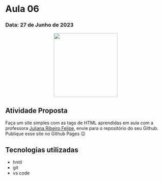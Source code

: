 # Aula 06 
### Data: 27 de Junho de 2023 

<div align="center">
  <img height="200"  src="https://media0.giphy.com/media/2IudUHdI075HL02Pkk/giphy.gif?cid=ecf05e47qtvptjujwxqrgfj7acg7fqkk9fgdv57565b80i3j&ep=v1_gifs_search&rid=giphy.gif&ct=g">
</div>

## Atividade Proposta
Faça um site simples com as tags de HTML aprendidas em aula com a professora [Juliana Ribeiro Felipe](https://www.linkedin.com/in/julianaribeirof/), envie para o repositório do seu Github.
Publique esse site no Github Pages 😉

## Tecnologias utilizadas
* hmtl
* git
* vs code

